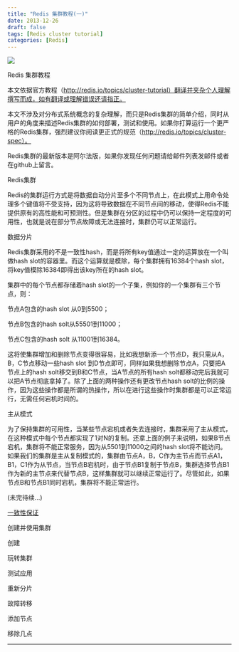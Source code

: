 ```yaml
---
title: "Redis 集群教程(一)"
date: 2013-12-26
draft: false
tags: [Redis cluster tutorial]
categories: [Redis]
---
```


![](/Content/upload/Img20131226/s_02wcido5_0xx.png) 


Redis 集群教程 

本文依据官方教程（http://redis.io/topics/cluster-tutorial）翻译并夹杂个人理解撰写而成，如有翻译或理解错误还请指正。 

本文不涉及对分布式系统概念的复杂理解，而只是Redis集群的简单介绍，同时从用户的角度来描述Redis集群的如何部署，测试和使用。如果你打算运行一个更严格的Redis集群，强烈建议你阅读更正式的规范（http://redis.io/topics/cluster-spec）。 

Redis集群的最新版本是阿尔法版，如果你发现任何问题请给邮件列表发邮件或者在github上留言。 

Redis集群 

Redis的集群运行方式是将数据自动分片至多个不同节点上，在此模式上用命令处理多个键值将不受支持，因为这将导致数据在不同节点间的移动，使得Redis不能提供原有的高性能和可预测性。但是集群在分区的过程中仍可以保持一定程度的可用性，也就是说在部分节点故障或无法连接时，集群仍可以正常运行。 

数据分片 

Redis集群采用的不是一致性hash，而是将所有key值通过一定的运算放在一个叫做hash slot的容器里。而这个运算就是模除，每个集群拥有16384个hash slot，将key值模除16384即得出该key所在的hash slot。 

集群中的每个节点都存储着hash slot的一个子集，例如你的一个集群有三个节点，则： 

节点A包含的hash slot 从0到5500； 

节点B包含的hash solt从55501到11000； 

节点C包含的hash solt 从11001到16384。 

这将使集群增加和删除节点变得很容易，比如我想新添一个节点D，我只需从A，B，C节点移动一些hash slot 到D节点即可，同样如果我想删除节点A，只要把A节点上的hash solt移交到B和C节点，当A节点的所有hash solt都移动完后我就可以把A节点彻底拿掉了。除了上面的两种操作还有更改节点hash solt的比例的操作，因为这些操作都是所谓的热操作，所以在进行这些操作时集群都是可以正常运行，无需任何宕机时间的。 

主从模式 

为了保持集群的可用性，当某些节点宕机或者失去连接时，集群采用了主从模式，在这种模式中每个节点都实现了1对N的复制。还拿上面的例子来说明，如果B节点宕机，集群将不能正常服务，因为从5501到11000之间的hash slot将不能访问。如果我们的集群是主从复制模式的，集群由节点A，B，C作为主节点而节点A1，B1，C1作为从节点，当节点B宕机时，由于节点B1复制于节点B，集群选择节点B1作为新的主节点来代替节点B，这样集群就可以继续正常运行了。尽管如此，如果节点B和节点B1同时宕机，集群将不能正常运行。 

(未完待续...) 

[一致性保证](http://www.front2end.cn/blog/Redis-tutorial-clusters-consistency-guarantees.html) 

创建并使用集群 

创建 

玩转集群 

测试应用 

重新分片 

故障转移 

添加节点 

移除几点 

 


 
- - -
 